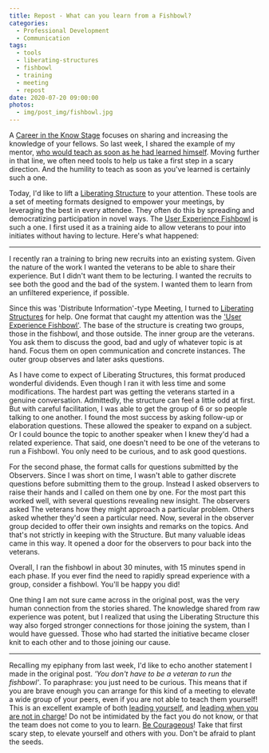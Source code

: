 ```yaml
---
title: Repost - What can you learn from a Fishbowl?
categories:
  - Professional Development
  - Communication
tags:
  - tools
  - liberating-structures
  - fishbowl
  - training
  - meeting
  - repost
date: 2020-07-20 09:00:00
photos:
  - img/post_img/fishbowl.jpg
---
```


A [Career in the Know Stage](/2020/07/06/repost-career-know-stage/) focuses on sharing and increasing the knowledge of your fellows. So last week, I shared the example of my mentor, [who would teach as soon as he had learned himself](/2020/07/13/repost-when-one-teaches-two-learn/). Moving further in that line, we often need tools to help us take a first step in a scary direction. And the humility to teach as soon as you've learned is certainly such a one.

Today, I'd like to lift a [Liberating Structure](http://www.liberatingstructures.com/ls/) to your attention. These tools are a set of meeting formats designed to empower your meetings, by leveraging the best in every attendee. They often do this by spreading and democratizing participation in novel ways. The [User Experience Fishbowl](http://www.liberatingstructures.com/18-users-experience-fishbowl/) is such a one. I first used it as a training aide to allow veterans to pour into initiates without having to lecture. Here's what happened:

---

I recently ran a training to bring new recruits into an existing system. Given the nature of the work I wanted the veterans to be able to share their experience. But I didn't want them to be lecturing. I wanted the recruits to see both the good and the bad of the system. I wanted them to learn from an unfiltered experience, if possible.

Since this was 'Distribute Information'-type Meeting, I turned to [Liberating Structures](http://www.liberatingstructures.com/) for help. One format that caught my attention was the ['User Experience Fishbowl'](http://www.liberatingstructures.com/18-users-experience-fishbowl/). The base of the structure is creating two groups, those in the fishbowl, and those outside. The inner group are the veterans. You ask them to discuss the good, bad and ugly of whatever topic is at hand. Focus them on open communication and concrete instances. The outer group observes and later asks questions.

As I have come to expect of Liberating Structures, this format produced wonderful dividends. Even though I ran it with less time and some modifications. The hardest part was getting the veterans started in a genuine conversation. Admittedly, the structure can feel a little odd at first. But with careful facilitation, I was able to get the group of 6 or so people talking to one another. I found the most success by asking follow-up or elaboration questions. These allowed the speaker to expand on a subject. Or I could bounce the topic to another speaker when I knew they'd had a related experience. That said, one doesn't need to be one of the veterans to run a Fishbowl. You only need to be curious, and to ask good questions.

For the second phase, the format calls for questions submitted by the Observers. Since I was short on time, I wasn't able to gather discrete questions before submitting them to the group. Instead I asked observers to raise their hands and I called on them one by one. For the most part this worked well, with several questions revealing new insight. The observers asked The veterans how they might approach a particular problem. Others asked whether they'd seen a particular need. Now, several in the observer group decided to offer their own insights and remarks on the topics. And that's not strictly in keeping with the Structure. But many valuable ideas came in this way. It opened a door for the observers to pour back into the veterans.

Overall, I ran the fishbowl in about 30 minutes, with 15 minutes spend in each phase. If you ever find the need to rapidly spread experience with a group, consider a fishbowl. You'll be happy you did!

One thing I am not sure came across in the original post, was the very human connection from the stories shared. The knowledge shared from raw experience was potent, but I realized that using the Liberating Structure this way also forged stronger connections for those joining the system, than I would have guessed. Those who had started the initiative became closer knit to each other and to those joining our cause.

---

Recalling my epiphany from last week, I'd like to echo another statement I made in the original post. _'You don't have to be a veteran to run the fishbowl'_. To paraphrase: you just need to be curious. This means that if you are brave enough you can arrange for this kind of a meeting to elevate a wide group of your peers, even if you are not able to teach them yourself! This is an excellent example of both [leading yourself](/2019/01/05/lead-yourself/), and [leading when you are not in charge](https://www.amazon.com/How-Lead-When-Youre-Charge/dp/0310531578)! Do not be intimidated by the fact you do not know, or that the team does not come to you to learn. [Be Courageous](/2020/02/10/form_of_every_vitrue/)! Take that first scary step, to elevate yourself and others with you. Don't be afraid to plant the seeds.
